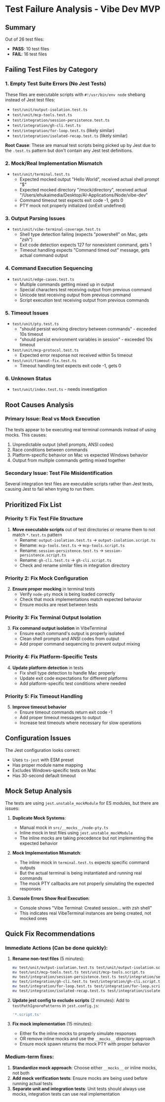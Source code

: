# Test Failure Analysis - Vibe Dev MVP

## Summary

Out of 26 test files:
- **PASS**: 10 test files
- **FAIL**: 16 test files

## Failing Test Files by Category

### 1. Empty Test Suite Errors (No Jest Tests)
These files are executable scripts with `#!/usr/bin/env node` shebang instead of Jest test files:
- `test/unit/output-isolation.test.ts`
- `test/unit/mcp-tools.test.ts`
- `test/integration/session-persistence.test.ts`
- `test/integration/gh-cli.test.ts`
- `test/integration/for-loop.test.ts` (likely similar)
- `test/integration/isolated-recap.test.ts` (likely similar)

**Root Cause**: These are manual test scripts being picked up by Jest due to the `.test.ts` pattern but don't contain any Jest test definitions.

### 2. Mock/Real Implementation Mismatch
- `test/unit/terminal.test.ts`
  - Expected mocked output "Hello World", received actual shell prompt "$"
  - Expected mocked directory "/mock/directory", received actual "/Users/ehukaimedia/Desktop/AI-Applications/Node/vibe-dev"
  - Command timeout test expects exit code -1, gets 0
  - PTY mock not properly initialized (onExit undefined)

### 3. Output Parsing Issues
- `test/unit/vibe-terminal-coverage.test.ts`
  - Shell type detection failing (expects "powershell" on Mac, gets "zsh")
  - Exit code detection expects 127 for nonexistent command, gets 1
  - Timeout handling expects "Command timed out" message, gets actual command output

### 4. Command Execution Sequencing
- `test/unit/edge-cases.test.ts`
  - Multiple commands getting mixed up in output
  - Special characters test receiving output from previous command
  - Unicode test receiving output from previous command
  - Script execution test receiving output from previous commands

### 5. Timeout Issues
- `test/unit/pty.test.ts`
  - "should persist working directory between commands" - exceeded 10s timeout
  - "should persist environment variables in session" - exceeded 10s timeout
- `test/unit/mcp-protocol.test.ts`
  - Expected error response not received within 5s timeout
- `test/unit/timeout-fix.test.ts`
  - Timeout handling test expects exit code -1, gets 0

### 6. Unknown Status
- `test/unit/index.test.ts` - needs investigation

## Root Causes Analysis

### Primary Issue: Real vs Mock Execution
The tests appear to be executing real terminal commands instead of using mocks. This causes:
1. Unpredictable output (shell prompts, ANSI codes)
2. Race conditions between commands
3. Platform-specific behavior on Mac vs expected Windows behavior
4. Output from multiple commands getting mixed together

### Secondary Issue: Test File Misidentification
Several integration test files are executable scripts rather than Jest tests, causing Jest to fail when trying to run them.

## Prioritized Fix List

### Priority 1: Fix Test File Structure
1. **Move executable scripts** out of test directories or rename them to not match `*.test.ts` pattern
   - Rename: `output-isolation.test.ts` → `output-isolation.script.ts`
   - Rename: `mcp-tools.test.ts` → `mcp-tools.script.ts`
   - Rename: `session-persistence.test.ts` → `session-persistence.script.ts`
   - Rename: `gh-cli.test.ts` → `gh-cli.script.ts`
   - Check and rename similar files in integration directory

### Priority 2: Fix Mock Configuration
2. **Ensure proper mocking** in terminal tests
   - Verify `node-pty` mock is being loaded correctly
   - Check that mock implementations match expected behavior
   - Ensure mocks are reset between tests

### Priority 3: Fix Terminal Output Isolation
3. **Fix command output isolation** in VibeTerminal
   - Ensure each command's output is properly isolated
   - Clean shell prompts and ANSI codes from output
   - Add proper command sequencing to prevent output mixing

### Priority 4: Fix Platform-Specific Tests
4. **Update platform detection** in tests
   - Fix shell type detection to handle Mac properly
   - Update exit code expectations for different platforms
   - Add platform-specific test conditions where needed

### Priority 5: Fix Timeout Handling
5. **Improve timeout behavior**
   - Ensure timeout commands return exit code -1
   - Add proper timeout messages to output
   - Increase test timeouts where necessary for slow operations

## Configuration Issues

The Jest configuration looks correct:
- Uses `ts-jest` with ESM preset
- Has proper module name mapping
- Excludes Windows-specific tests on Mac
- Has 30-second default timeout

## Mock Setup Analysis

The tests are using `jest.unstable_mockModule` for ES modules, but there are issues:

1. **Duplicate Mock Systems**: 
   - Manual mock in `src/__mocks__/node-pty.ts` 
   - Inline mock in test files using `jest.unstable_mockModule`
   - The inline mocks are taking precedence but not implementing the expected behavior

2. **Mock Implementation Mismatch**:
   - The inline mock in `terminal.test.ts` expects specific command outputs
   - But the actual terminal is being instantiated and running real commands
   - The mock PTY callbacks are not properly simulating the expected responses

3. **Console Errors Show Real Execution**:
   - Console shows "Vibe Terminal: Created session... with zsh shell"
   - This indicates real VibeTerminal instances are being created, not mocked ones

## Quick Fix Recommendations

### Immediate Actions (Can be done quickly):

1. **Rename non-test files** (5 minutes):
   ```bash
   mv test/unit/output-isolation.test.ts test/unit/output-isolation.script.ts
   mv test/unit/mcp-tools.test.ts test/unit/mcp-tools.script.ts
   mv test/integration/session-persistence.test.ts test/integration/session-persistence.script.ts
   mv test/integration/gh-cli.test.ts test/integration/gh-cli.script.ts
   mv test/integration/for-loop.test.ts test/integration/for-loop.script.ts
   mv test/integration/isolated-recap.test.ts test/integration/isolated-recap.script.ts
   ```

2. **Update jest config to exclude scripts** (2 minutes):
   Add to `testPathIgnorePatterns` in `jest.config.js`:
   ```javascript
   '*.script.ts'
   ```

3. **Fix mock implementation** (15 minutes):
   - Either fix the inline mocks to properly simulate responses
   - OR remove inline mocks and use the `__mocks__` directory approach
   - Ensure mock spawn returns the mock PTY with proper behavior

### Medium-term fixes:

1. **Standardize mock approach**: Choose either `__mocks__` or inline mocks, not both
2. **Add mock verification tests**: Ensure mocks are being used before running actual tests
3. **Separate unit and integration tests**: Unit tests should always use mocks, integration tests can use real implementation